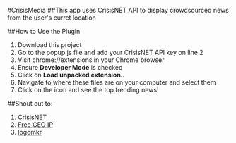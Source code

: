 #CrisisMedia
##This app uses CrisisNET API to display crowdsourced news from the user's curret location

##How to Use the Plugin
1. Download this project
2. Go to the popup.js file and add your CrisisNET API key on line 2
3. Visit chrome://extensions in your Chrome browser
4. Ensure **Developer Mode** is checked
5. Click on **Load unpacked extension..**
6. Navigate to where these files are on your computer and select them
7. Click on the icon and see the top trending news!

##Shout out to:
1. [CrisisNET](http://crisis.net/)
2. [Free GEO IP](http://freegeoip.net)
3. [logomkr](http://logomkr.com)
